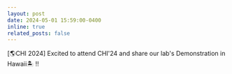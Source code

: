 ```yaml
---
layout: post
date: 2024-05-01 15:59:00-0400
inline: true
related_posts: false
---
```


[🌎CHI 2024] Excited to attend CHI'24 and share our lab's Demonstration in Hawaii🏝️ !! 
